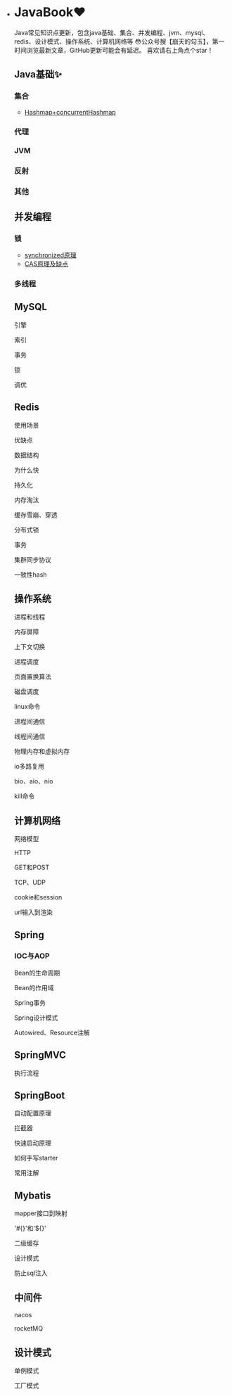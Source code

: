 - # JavaBook❤️

  Java常见知识点更新，包含java基础、集合、并发编程、jvm、mysql、redis、设计模式、操作系统、计算机网络等
  😳公众号搜【崩天的勾玉】，第一时间浏览最新文章，GitHub更新可能会有延迟。
  喜欢请右上角点个star！

  ## Java基础✨

  ### 集合

  - [Hashmap+concurrentHashmap](https://t.1yb.co/Bpzc)

  ### 代理

  ### JVM

  ### 反射

  ### 其他

  ## 并发编程

  ### 锁

  - [synchronized原理](https://t.1yb.co/BpCJ)
  - [CAS原理及缺点](https://t.1yb.co/Bu90)

  ### 多线程

  ## MySQL

  引擎

  索引

  事务

  锁

  调优

  ## Redis

  使用场景

  优缺点

  数据结构

  为什么快

  持久化

  内存淘汰

  缓存雪崩、穿透

  分布式锁

  事务

  集群同步协议

  一致性hash

  ## 操作系统

  进程和线程

  内存屏障

  上下文切换

  进程调度

  页面置换算法

  磁盘调度

  linux命令

  进程间通信

  线程间通信

  物理内存和虚拟内存

  io多路复用

  bio、aio、nio

  kill命令

  ## 计算机网络

  网络模型

  HTTP

  GET和POST

  TCP、UDP

  cookie和session

  url输入到渲染

  ## Spring

  ### IOC与AOP

  Bean的生命周期

  Bean的作用域

  Spring事务

  Spring设计模式

  Autowired、Resource注解

  ## SpringMVC

  执行流程

  ## SpringBoot

  自动配置原理

  拦截器

  快速启动原理

  如何手写starter

  常用注解

  ## Mybatis

  mapper接口到映射

  '#{}'和'${}'

  二级缓存

  设计模式

  防止sql注入

  ## 中间件

  nacos

  rocketMQ

  ## 设计模式

  单例模式

  工厂模式

  

  

